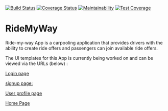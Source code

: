 [![Build Status](https://travis-ci.org/Daymorelah/RideMyWay.svg?branch=ft-user-signup-2178134)](https://travis-ci.org/Daymorelah/PostIt)
[![Coverage Status](https://coveralls.io/repos/github/Daymorelah/RideMyWay/badge.svg?branch=ft-user-signup-2178134)](https://coveralls.io/github/Daymorelah/RideMyWay?branch=ft-user-signup-2178134)
[![Maintainability](https://api.codeclimate.com/v1/badges/7b39a3c4a60595176942/maintainability)](https://codeclimate.com/github/Daymorelah/RideMyWay/maintainability)
[![Test Coverage](https://api.codeclimate.com/v1/badges/7b39a3c4a60595176942/test_coverage)](https://codeclimate.com/github/Daymorelah/RideMyWay/test_coverage)

# RideMyWay
Ride-my-way App is a carpooling application that provides drivers with the ability to create ride offers and passengers can join available ride offers.

The UI templates for this App is currently being worked on and can be viewed via the URLs (below) :

[Login page](https://daymorelah.github.io/RideMyWay/UI/html/signin.html)

[signup page:](https://daymorelah.github.io/RideMyWay/UI/html/signup.html)

[User profile page](https://daymorelah.github.io/RideMyWay/UI/html/profilePage.html)

[Home Page](https://daymorelah.github.io/RideMyWay/UI/html/profilePage.html)

